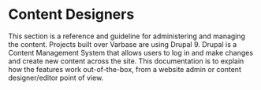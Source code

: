 # Content Designers

This section is a reference and guideline for administering and managing the content. Projects built over Varbase are using Drupal 9. Drupal is a Content Management System that allows users to log in and make changes and create new content across the site. This documentation is to explain how the features work out-of-the-box, from a website admin or content designer/editor point of view.
